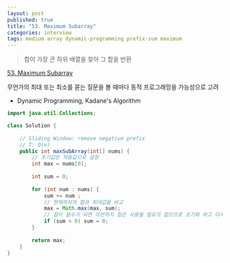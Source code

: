 ```yaml
---
layout: post
published: true
title: "53. Maximum Subarray"
categories: interview
tags: medium array dynamic-programming prefix-sum maximum
---
```


> 합이 가장 큰 하위 배열을 찾아 그 합을 반환

[53. Maximum Subarray](https://leetcode.com/problems/maximum-subarray/)

무언가의 최대 또는 최소를 묻는 질문을 볼 때마다 동적 프로그래밍을 가능성으로 고려
- Dynamic Programming, Kadane's Algorithm

```java
import java.util.Collections;

class Solution {
    
    // Sliding Window: remove negative prefix
    // T: O(n)
    public int maxSubArray(int[] nums) {
        // 초기값은 처음값으로 설정
        int max = nums[0];
       
        int sum = 0;
        
        for (int num : nums) {
            sum += num ;
            // 현재까지의 합과 최대값을 비교
            max = Math.max(max, sum);
            // 합이 음수가 되면 이전까지 합은 사용될 필요가 없으므로 초기화 하고 다시 시작 한다. 
            if (sum < 0) sum = 0;
        }
        
        return max;
    }
}
```